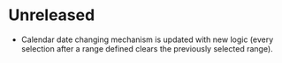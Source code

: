 # Unreleased
- Calendar date changing mechanism is updated with new logic (every selection after a range defined clears the previously selected range).